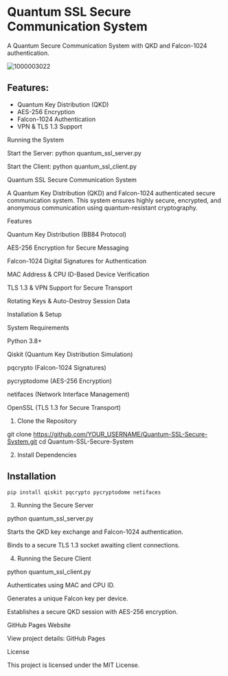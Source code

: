 # Quantum SSL Secure Communication System
A Quantum Secure Communication System with QKD and Falcon-1024 authentication.

![1000003022](https://github.com/user-attachments/assets/c7952a2f-093c-4cee-b100-daca1154d7cf)


## Features:
- Quantum Key Distribution (QKD)
- AES-256 Encryption
- Falcon-1024 Authentication
- VPN & TLS 1.3 Support


Running the System

Start the Server: python quantum_ssl_server.py

Start the Client: python quantum_ssl_client.py

Quantum SSL Secure Communication System

A Quantum Key Distribution (QKD) and Falcon-1024 authenticated secure communication system. This system ensures highly secure, encrypted, and anonymous communication using quantum-resistant cryptography.

Features

Quantum Key Distribution (BB84 Protocol)

AES-256 Encryption for Secure Messaging

Falcon-1024 Digital Signatures for Authentication

MAC Address & CPU ID-Based Device Verification

TLS 1.3 & VPN Support for Secure Transport

Rotating Keys & Auto-Destroy Session Data


Installation & Setup

System Requirements

Python 3.8+

Qiskit (Quantum Key Distribution Simulation)

pqcrypto (Falcon-1024 Signatures)

pycryptodome (AES-256 Encryption)

netifaces (Network Interface Management)

OpenSSL (TLS 1.3 for Secure Transport)


1. Clone the Repository

git clone https://github.com/YOUR_USERNAME/Quantum-SSL-Secure-System.git
cd Quantum-SSL-Secure-System

2. Install Dependencies

## Installation
```
pip install qiskit pqcrypto pycryptodome netifaces
```

3. Running the Secure Server

python quantum_ssl_server.py

Starts the QKD key exchange and Falcon-1024 authentication.

Binds to a secure TLS 1.3 socket awaiting client connections.


4. Running the Secure Client

python quantum_ssl_client.py

Authenticates using MAC and CPU ID.

Generates a unique Falcon key per device.

Establishes a secure QKD session with AES-256 encryption.


GitHub Pages Website

View project details: GitHub Pages

License

This project is licensed under the MIT License.
